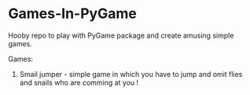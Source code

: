 # Games-In-PyGame
Hooby repo to play with PyGame package and create amusing simple games. 

Games:
1. Smail jumper - simple game in which you have to jump and omit flies and snails who are comming at you ! 
